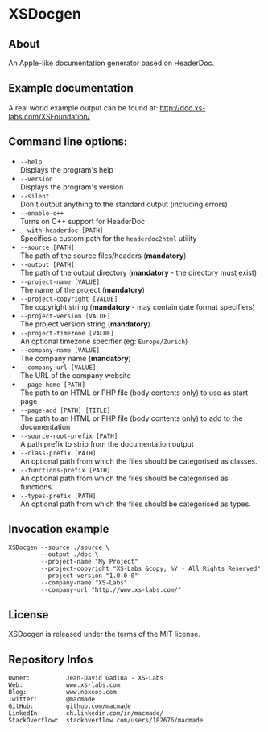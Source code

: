 XSDocgen
========

About
-----

An Apple-like documentation generator based on HeaderDoc.

Example documentation
---------------------

A real world example output can be found at: http://doc.xs-labs.com/XSFoundation/

Command line options:
---------------------

 * `--help`  
   Displays the program's help
 * `--version`  
   Displays the program's version
 * `--silent`  
   Don't output anything to the standard output (including errors)
 * `--enable-c++`  
   Turns on C++ support for HeaderDoc
 * `--with-headerdoc [PATH]`  
   Specifies a custom path for the `headerdoc2html` utility
 * `--source [PATH]`  
   The path of the source files/headers (**mandatory**)
 * `--output [PATH]`  
   The path of the output directory (**mandatory** - the directory must exist)
 * `--project-name [VALUE]`  
   The name of the project (**mandatory**)
 * `--project-copyright [VALUE]`  
   The copyright string (**mandatory** - may contain date format specifiers)
 * `--project-version [VALUE]`  
   The project version string (**mandatory**)
 * `--project-timezone [VALUE]`  
   An optional timezone specifier (eg: `Europe/Zurich`)
 * `--company-name [VALUE]`  
   The company name (**mandatory**)
 * `--company-url [VALUE]`   
   The URL of the company website
 * `--page-home [PATH]`  
   The path to an HTML or PHP file (body contents only) to use as start page
 * `--page-add [PATH] [TITLE]`  
   The path to an HTML or PHP file (body contents only) to add to the documentation
 * `--source-root-prefix [PATH]`  
   A path prefix to strip from the documentation output
 * `--class-prefix [PATH]`  
   An optional path from which the files should be categorised as classes.
 * `--functions-prefix [PATH]`  
   An optional path from which the files should be categorised as functions.
 * `--types-prefix [PATH]`  
   An optional path from which the files should be categorised as types.
   

Invocation example
------------------

    XSDocgen --source ./source \
             --output ./doc \
             --project-name "My Project"
             --project-copyright "XS-Labs &copy; %Y - All Rights Reserved"
             --project-version "1.0.0-0"
             --company-name "XS-Labs"
             --company-url "http://www.xs-labs.com/"

License
-------

XSDocgen is released under the terms of the MIT license.

Repository Infos
----------------

    Owner:			Jean-David Gadina - XS-Labs
    Web:			www.xs-labs.com
    Blog:			www.noxeos.com
    Twitter:		@macmade
    GitHub:			github.com/macmade
    LinkedIn:		ch.linkedin.com/in/macmade/
    StackOverflow:	stackoverflow.com/users/182676/macmade
